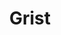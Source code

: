 ---
description: Grist - the open-source alternative to Airtable and Google Sheets.
link: https://getgrist.com/selfhosted
shortname: getgrist.com-cr
title: Grist
---